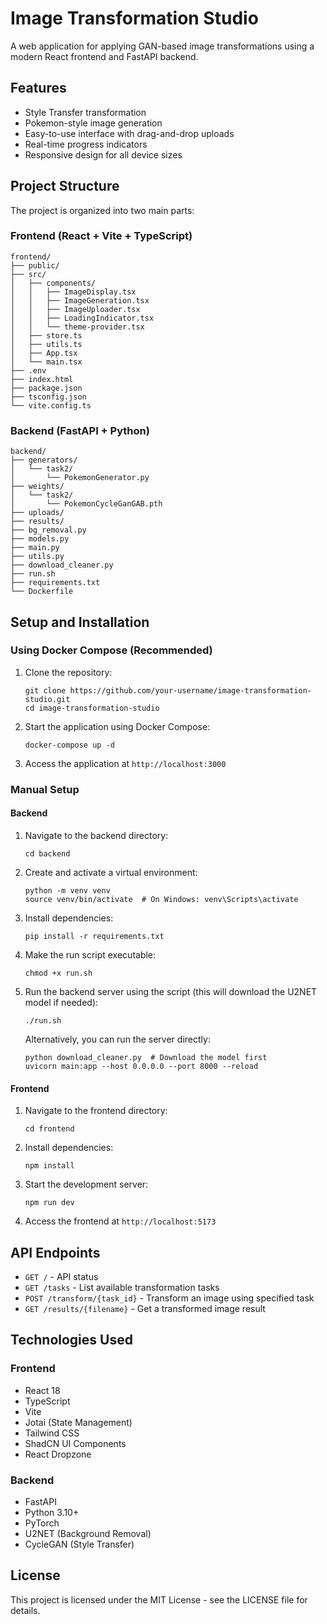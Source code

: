 # Image Transformation Studio

A web application for applying GAN-based image transformations using a modern React frontend and FastAPI backend.

## Features

- Style Transfer transformation
- Pokemon-style image generation
- Easy-to-use interface with drag-and-drop uploads
- Real-time progress indicators
- Responsive design for all device sizes

## Project Structure

The project is organized into two main parts:

### Frontend (React + Vite + TypeScript)

```
frontend/
├── public/
├── src/
│   ├── components/
│   │   ├── ImageDisplay.tsx
│   │   ├── ImageGeneration.tsx
│   │   ├── ImageUploader.tsx
│   │   ├── LoadingIndicator.tsx
│   │   └── theme-provider.tsx
│   ├── store.ts
│   ├── utils.ts
│   ├── App.tsx
│   └── main.tsx
├── .env
├── index.html
├── package.json
├── tsconfig.json
└── vite.config.ts
```

### Backend (FastAPI + Python)

```
backend/
├── generators/
│   └── task2/
│       └── PokemonGenerator.py
├── weights/
│   └── task2/
│       └── PokemonCycleGanGAB.pth
├── uploads/
├── results/
├── bg_removal.py
├── models.py
├── main.py
├── utils.py
├── download_cleaner.py
├── run.sh
├── requirements.txt
└── Dockerfile
```

## Setup and Installation

### Using Docker Compose (Recommended)

1. Clone the repository:
   ```
   git clone https://github.com/your-username/image-transformation-studio.git
   cd image-transformation-studio
   ```

2. Start the application using Docker Compose:
   ```
   docker-compose up -d
   ```

3. Access the application at `http://localhost:3000`

### Manual Setup

#### Backend

1. Navigate to the backend directory:
   ```
   cd backend
   ```

2. Create and activate a virtual environment:
   ```
   python -m venv venv
   source venv/bin/activate  # On Windows: venv\Scripts\activate
   ```

3. Install dependencies:
   ```
   pip install -r requirements.txt
   ```

4. Make the run script executable:
   ```
   chmod +x run.sh
   ```

5. Run the backend server using the script (this will download the U2NET model if needed):
   ```
   ./run.sh
   ```

   Alternatively, you can run the server directly:
   ```
   python download_cleaner.py  # Download the model first
   uvicorn main:app --host 0.0.0.0 --port 8000 --reload
   ```

#### Frontend

1. Navigate to the frontend directory:
   ```
   cd frontend
   ```

2. Install dependencies:
   ```
   npm install
   ```

3. Start the development server:
   ```
   npm run dev
   ```

4. Access the frontend at `http://localhost:5173`

## API Endpoints

- `GET /` - API status
- `GET /tasks` - List available transformation tasks
- `POST /transform/{task_id}` - Transform an image using specified task
- `GET /results/{filename}` - Get a transformed image result

## Technologies Used

### Frontend
- React 18
- TypeScript
- Vite
- Jotai (State Management)
- Tailwind CSS
- ShadCN UI Components
- React Dropzone

### Backend
- FastAPI
- Python 3.10+
- PyTorch
- U2NET (Background Removal)
- CycleGAN (Style Transfer)

## License

This project is licensed under the MIT License - see the LICENSE file for details.